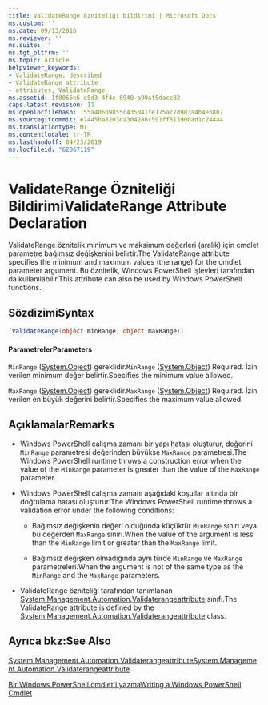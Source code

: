 ```yaml
---
title: ValidateRange özniteliği bildirimi | Microsoft Docs
ms.custom: ''
ms.date: 09/13/2016
ms.reviewer: ''
ms.suite: ''
ms.tgt_pltfrm: ''
ms.topic: article
helpviewer_keywords:
- ValidateRange, described
- ValidateRange attribute
- attributes, ValidateRange
ms.assetid: 1f8066e6-e5d3-4f4e-8948-a90af5dace82
caps.latest.revision: 11
ms.openlocfilehash: 155a406b9855c435041fe175ac7d983a4b4eb8b7
ms.sourcegitcommit: e7445ba8203da304286c591ff513900ad1c244a4
ms.translationtype: MT
ms.contentlocale: tr-TR
ms.lasthandoff: 04/23/2019
ms.locfileid: "62067119"
---
```

# <a name="validaterange-attribute-declaration"></a><span data-ttu-id="5e9d4-102">ValidateRange Özniteliği Bildirimi</span><span class="sxs-lookup"><span data-stu-id="5e9d4-102">ValidateRange Attribute Declaration</span></span>

<span data-ttu-id="5e9d4-103">ValidateRange öznitelik minimum ve maksimum değerleri (aralık) için cmdlet parametre bağımsız değişkenini belirtir.</span><span class="sxs-lookup"><span data-stu-id="5e9d4-103">The ValidateRange attribute specifies the minimum and maximum values (the range) for the cmdlet parameter argument.</span></span> <span data-ttu-id="5e9d4-104">Bu öznitelik, Windows PowerShell işlevleri tarafından da kullanılabilir.</span><span class="sxs-lookup"><span data-stu-id="5e9d4-104">This attribute can also be used by Windows PowerShell functions.</span></span>

## <a name="syntax"></a><span data-ttu-id="5e9d4-105">Sözdizimi</span><span class="sxs-lookup"><span data-stu-id="5e9d4-105">Syntax</span></span>

```csharp
[ValidateRange(object minRange, object maxRange)]
```

#### <a name="parameters"></a><span data-ttu-id="5e9d4-106">Parametreler</span><span class="sxs-lookup"><span data-stu-id="5e9d4-106">Parameters</span></span>

<span data-ttu-id="5e9d4-107">`MinRange` ([System.Object](/dotnet/api/system.object)) gereklidir.</span><span class="sxs-lookup"><span data-stu-id="5e9d4-107">`MinRange` ([System.Object](/dotnet/api/system.object)) Required.</span></span> <span data-ttu-id="5e9d4-108">İzin verilen minimum değer belirtir.</span><span class="sxs-lookup"><span data-stu-id="5e9d4-108">Specifies the minimum value allowed.</span></span>

<span data-ttu-id="5e9d4-109">`MaxRange` ([System.Object](/dotnet/api/system.object)) gereklidir.</span><span class="sxs-lookup"><span data-stu-id="5e9d4-109">`MaxRange` ([System.Object](/dotnet/api/system.object)) Required.</span></span> <span data-ttu-id="5e9d4-110">İzin verilen en büyük değerini belirtir.</span><span class="sxs-lookup"><span data-stu-id="5e9d4-110">Specifies the maximum value allowed.</span></span>

## <a name="remarks"></a><span data-ttu-id="5e9d4-111">Açıklamalar</span><span class="sxs-lookup"><span data-stu-id="5e9d4-111">Remarks</span></span>

- <span data-ttu-id="5e9d4-112">Windows PowerShell çalışma zamanı bir yapı hatası oluşturur, değerini `MinRange` parametresi değerinden büyükse `MaxRange` parametresi.</span><span class="sxs-lookup"><span data-stu-id="5e9d4-112">The Windows PowerShell runtime throws a construction error when the value of the `MinRange` parameter is greater than the value of the `MaxRange` parameter.</span></span>

- <span data-ttu-id="5e9d4-113">Windows PowerShell çalışma zamanı aşağıdaki koşullar altında bir doğrulama hatası oluşturur:</span><span class="sxs-lookup"><span data-stu-id="5e9d4-113">The Windows PowerShell runtime throws a validation error under the following conditions:</span></span>

    - <span data-ttu-id="5e9d4-114">Bağımsız değişkenin değeri olduğunda küçüktür `MinRange` sınırı veya bu değerden `MaxRange` sınırı.</span><span class="sxs-lookup"><span data-stu-id="5e9d4-114">When the value of the argument is less than the `MinRange` limit or greater than the `MaxRange` limit.</span></span>

    - <span data-ttu-id="5e9d4-115">Bağımsız değişken olmadığında aynı türde `MinRange` ve `MaxRange` parametreleri.</span><span class="sxs-lookup"><span data-stu-id="5e9d4-115">When the argument is not of the same type as the `MinRange` and the `MaxRange` parameters.</span></span>

- <span data-ttu-id="5e9d4-116">ValidateRange özniteliği tarafından tanımlanan [System.Management.Automation.Validaterangeattribute](/dotnet/api/System.Management.Automation.ValidateRangeAttribute) sınıfı.</span><span class="sxs-lookup"><span data-stu-id="5e9d4-116">The ValidateRange attribute is defined by the [System.Management.Automation.Validaterangeattribute](/dotnet/api/System.Management.Automation.ValidateRangeAttribute) class.</span></span>

## <a name="see-also"></a><span data-ttu-id="5e9d4-117">Ayrıca bkz:</span><span class="sxs-lookup"><span data-stu-id="5e9d4-117">See Also</span></span>

[<span data-ttu-id="5e9d4-118">System.Management.Automation.Validaterangeattribute</span><span class="sxs-lookup"><span data-stu-id="5e9d4-118">System.Management.Automation.Validaterangeattribute</span></span>](/dotnet/api/System.Management.Automation.ValidateRangeAttribute)

[<span data-ttu-id="5e9d4-119">Bir Windows PowerShell cmdlet'i yazma</span><span class="sxs-lookup"><span data-stu-id="5e9d4-119">Writing a Windows PowerShell Cmdlet</span></span>](./writing-a-windows-powershell-cmdlet.md)
